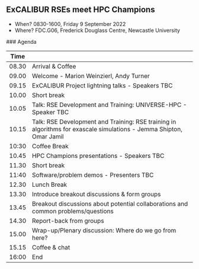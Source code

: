 ## ExCALIBUR RSEs meet HPC Champions

* When? 0830-1600, Friday 9 September 2022
* Where? FDC.G06, Frederick Douglass Centre, Newcastle University

### Agenda

| Time |  |
|------|--|
| 08.30 | Arrival & Coffee |
| 09.00 | Welcome - Marion Weinzierl, Andy Turner |
| 09.15 | ExCALIBUR Project lightning talks - Speakers TBC |
| 10.00 | Short break |
| 10.05 | Talk: RSE Development and Training: UNIVERSE-HPC - Speaker TBC |
| 10.15 |Talk: RSE Development and Training: RSE training in algorithms for exascale simulations - Jemma Shipton, Omar Jamil |
| 10:30 | Coffee Break |
| 10.45 | HPC Champions presentations - Speakers TBC |
| 11.30 | Short break |
| 11:40 | Software/problem demos - Presenters TBC |
| 12.30 | Lunch Break |
| 13.30 | Introduce breakout discussions & form groups |
| 13.45 | Breakout discussions about potential collaborations and common problems/questions |
| 14.30 | Report-back from groups | 
| 15.00 | Wrap-up/Plenary discussion: Where do we go from here? |
| 15.15 | Coffee & chat |
| 16:00 | End |




